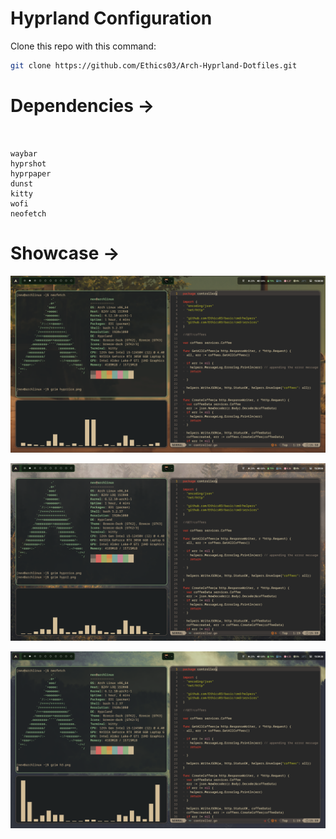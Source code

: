 # Hyprland Configuration

Clone this repo with this command:

```bash
git clone https://github.com/Ethics03/Arch-Hyprland-Dotfiles.git
```

# Dependencies ->

```


waybar
hyprshot
hyprpaper
dunst
kitty
wofi
neofetch

```

# Showcase -> 

![rice1](./riceimg/hyprrice.png)

![rice2](./riceimg/hypr2.png)

![rice3](./riceimg/h3.png)






